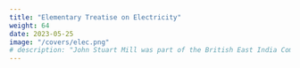 ```yaml
---
title: "Elementary Treatise on Electricity"
weight: 64
date: 2023-05-25
image: "/covers/elec.png"
# description: "John Stuart Mill was part of the British East India Company who advocated free trade"
---
```

